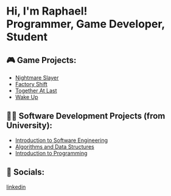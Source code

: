 <h1>Hi, I'm Raphael! <br/><a>Programmer</a>, <a">Game Developer</a>, <a>Student</a></h1>

<h2>🎮 Game Projects:</h2>

- [Nightmare Slayer](https://knifeuine.itch.io/nightmare-slayer)
- [Factory Shift](https://knifeuine.itch.io/factory-shift)
- [Together At Last](https://imnotplasma.itch.io/together-at-last)
- [Wake Up](https://alexstarzengruber.itch.io/wake-up)

<h2>👨‍💻 Software Development Projects (from University):</h2>

- [Introduction to Software Engineering](https://google.com)
- [Algorithms and Data Structures](https://google.com)
- [Introduction to Programming](https://google.com)

<h2> 🤳 Socials:</h2>

[linkedin](https://www.linkedin.com/in/raphael-frank-3a2bb4266/)

<!--
**raphael-frank/raphael-frank** is a ✨ _special_ ✨ repository because its `README.md` (this file) appears on your GitHub profile.

Here are some ideas to get you started:

- 🔭 I’m currently working on ...
- 🌱 I’m currently learning ...
- 👯 I’m looking to collaborate on ...
- 🤔 I’m looking for help with ...
- 💬 Ask me about ...
- 📫 How to reach me: ...
- 😄 Pronouns: ...
- ⚡ Fun fact: ...
-->
